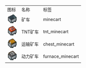 <table>
	<tablebody>
		<tr>
			<td>图标</td>
			<td>名称</td>
			<td>标签</td>
		</tr>
		<tr>
			<td><img src="../../mc_icon/transportation/minecart.png"></td>
			<td>矿车</td>
			<td>minecart</td>
		</tr>
		<tr>
			<td><img src="../../mc_icon/transportation/tnt_minecart.png"></td>
			<td>TNT矿车</td>
			<td>tnt_minecart</td>
		</tr>
		<tr>
			<td><img src="../../mc_icon/transportation/chest_minecart.png"></td>
			<td>运输矿车</td>
			<td>chest_minecart</td>
		</tr>
		<tr>
			<td><img src="../../mc_icon/transportation/furnace_minecart.png"></td>
			<td>动力矿车</td>
			<td>furnace_minecart</td>
		</tr>
	</tablebody>
</table>